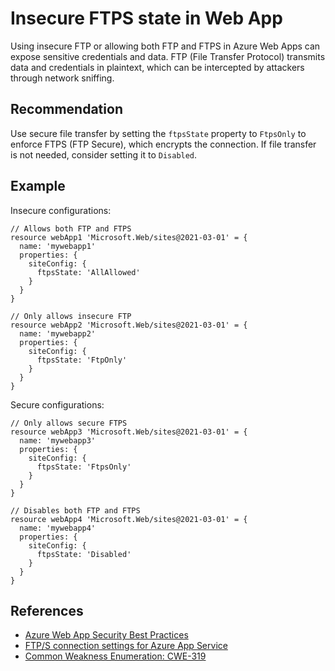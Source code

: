 # Insecure FTPS state in Web App

Using insecure FTP or allowing both FTP and FTPS in Azure Web Apps can expose sensitive credentials and data. FTP (File Transfer Protocol) transmits data and credentials in plaintext, which can be intercepted by attackers through network sniffing.

## Recommendation

Use secure file transfer by setting the `ftpsState` property to `FtpsOnly` to enforce FTPS (FTP Secure), which encrypts the connection. If file transfer is not needed, consider setting it to `Disabled`.

## Example

Insecure configurations:

```bicep
// Allows both FTP and FTPS
resource webApp1 'Microsoft.Web/sites@2021-03-01' = {
  name: 'mywebapp1'
  properties: {
    siteConfig: {
      ftpsState: 'AllAllowed'
    }
  }
}

// Only allows insecure FTP
resource webApp2 'Microsoft.Web/sites@2021-03-01' = {
  name: 'mywebapp2'
  properties: {
    siteConfig: {
      ftpsState: 'FtpOnly'
    }
  }
}
```

Secure configurations:

```bicep
// Only allows secure FTPS
resource webApp3 'Microsoft.Web/sites@2021-03-01' = {
  name: 'mywebapp3'
  properties: {
    siteConfig: {
      ftpsState: 'FtpsOnly'
    }
  }
}

// Disables both FTP and FTPS
resource webApp4 'Microsoft.Web/sites@2021-03-01' = {
  name: 'mywebapp4'
  properties: {
    siteConfig: {
      ftpsState: 'Disabled'
    }
  }
}
```

## References

* [Azure Web App Security Best Practices](https://learn.microsoft.com/en-us/azure/app-service/security-recommendations)
* [FTP/S connection settings for Azure App Service](https://learn.microsoft.com/en-us/azure/app-service/configure-ftp-deploy)
* [Common Weakness Enumeration: CWE-319](https://cwe.mitre.org/data/definitions/319.html)

